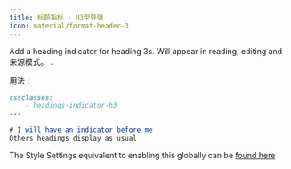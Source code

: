 ```yaml
---
title: 标题指标 - H3型导弹
icon: material/format-header-3
---
```


Add a heading indicator for heading 3s. Will appear in reading, editing and
来源模式。
.

用法 :

```md
cssclasses:
    - headings-indicator-h3
---

# I will have an indicator before me
Others headings display as usual
```

The Style Settings equivalent to enabling this globally can be [found here](../../Style-Settings/Editor/Typography/headings/index.md#for-heading-3)

